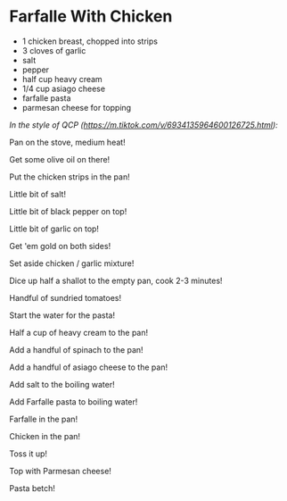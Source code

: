 # Farfalle With Chicken

- 1 chicken breast, chopped into strips
- 3 cloves of garlic
- salt
- pepper
- half cup heavy cream
- 1/4 cup asiago cheese
- farfalle pasta
- parmesan cheese for topping

_In the style of QCP (https://m.tiktok.com/v/6934135964600126725.html):_

Pan on the stove, medium heat!

Get some olive oil on there!

Put the chicken strips in the pan!

Little bit of salt!

Little bit of black pepper on top!

Little bit of garlic on top!

Get 'em gold on both sides!

Set aside chicken / garlic mixture!

Dice up half a shallot to the empty pan, cook 2-3 minutes!

Handful of sundried tomatoes!

Start the water for the pasta!

Half a cup of heavy cream to the pan!

Add a handful of spinach to the pan!

Add a handful of asiago cheese to the pan!

Add salt to the boiling water!

Add Farfalle pasta to boiling water!

Farfalle in the pan!

Chicken in the pan!

Toss it up!

Top with Parmesan cheese!

Pasta betch!

